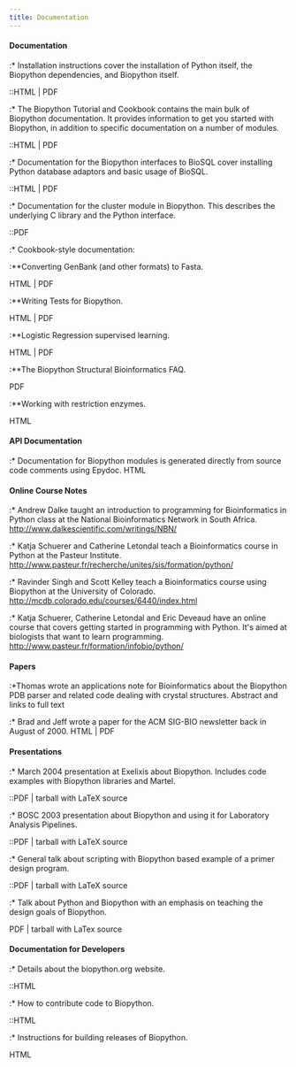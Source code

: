 ```yaml
---
title: Documentation
---
```


#### Documentation

:\* Installation instructions cover the installation of Python itself,
the Biopython dependencies, and Biopython itself.

::HTML | PDF

:\* The Biopython Tutorial and Cookbook contains the main bulk of
Biopython documentation. It provides information to get you started with
Biopython, in addition to specific documentation on a number of modules.

::HTML | PDF

:\* Documentation for the Biopython interfaces to BioSQL cover
installing Python database adaptors and basic usage of BioSQL.

::HTML | PDF

:\* Documentation for the cluster module in Biopython. This describes
the underlying C library and the Python interface.

::PDF

:\* Cookbook-style documentation:

:\*\*Converting GenBank (and other formats) to Fasta.

  
  
HTML | PDF

:\*\*Writing Tests for Biopython.

  
  
HTML | PDF

:\*\*Logistic Regression supervised learning.

  
  
HTML | PDF

:\*\*The Biopython Structural Bioinformatics FAQ.

  
  
PDF

:\*\*Working with restriction enzymes.

  
  
HTML

#### API Documentation

:\* Documentation for Biopython modules is generated directly from
source code comments using Epydoc. HTML

#### Online Course Notes

:\* Andrew Dalke taught an introduction to programming for
Bioinformatics in Python class at the National Bioinformatics Network in
South Africa. <http://www.dalkescientific.com/writings/NBN/>

:\* Katja Schuerer and Catherine Letondal teach a Bioinformatics course
in Python at the Pasteur Institute.
<http://www.pasteur.fr/recherche/unites/sis/formation/python/>

:\* Ravinder Singh and Scott Kelley teach a Bioinformatics course using
Biopython at the University of Colorado.
<http://mcdb.colorado.edu/courses/6440/index.html>

:\* Katja Schuerer, Catherine Letondal and Eric Deveaud have an online
course that covers getting started in programming with Python. It's
aimed at biologists that want to learn programming.
<http://www.pasteur.fr/formation/infobio/python/>

#### Papers

:\*Thomas wrote an applications note for Bioinformatics about the
Biopython PDB parser and related code dealing with crystal structures.
Abstract and links to full text

:\* Brad and Jeff wrote a paper for the ACM SIG-BIO newsletter back in
August of 2000. HTML | PDF

#### Presentations

:\* March 2004 presentation at Exelixis about Biopython. Includes code
examples with Biopython libraries and Martel.

::PDF | tarball with LaTeX source

:\* BOSC 2003 presentation about Biopython and using it for Laboratory
Analysis Pipelines.

::PDF | tarball with LaTeX source

:\* General talk about scripting with Biopython based example of a
primer design program.

::PDF | tarball with LaTeX source

:\* Talk about Python and Biopython with an emphasis on teaching the
design goals of Biopython.

  
  
PDF | tarball with LaTex source

#### Documentation for Developers

:\* Details about the biopython.org website.

::HTML

:\* How to contribute code to Biopython.

::HTML

:\* Instructions for building releases of Biopython.

  
  
HTML


